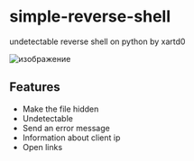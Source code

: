 # simple-reverse-shell
undetectable reverse shell on python by xartd0


![изображение](https://user-images.githubusercontent.com/43171120/173208660-3c1f9326-2041-4549-beee-4f6d406cc9ef.png)

## Features
- Make the file hidden
- Undetectable
- Send an error message
- Information about client ip
- Open links
